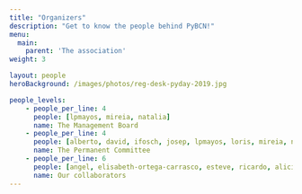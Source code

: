 ```yaml
---
title: "Organizers"
description: "Get to know the people behind PyBCN!"
menu:
  main:
    parent: 'The association'
weight: 3

layout: people
heroBackground: /images/photos/reg-desk-pyday-2019.jpg

people_levels:
    - people_per_line: 4
      people: [lpmayos, mireia, natalia]
      name: The Management Board
    - people_per_line: 4
      people: [alberto, david, ifosch, josep, lpmayos, loris, mireia, natalia, nuria, rberenguel, xavi]
      name: The Permanent Committee
    - people_per_line: 6
      people: [angel, elisabeth-ortega-carrasco, esteve, ricardo, alicia-morales, patricia-lamadrid]
      name: Our collaborators
---
```

